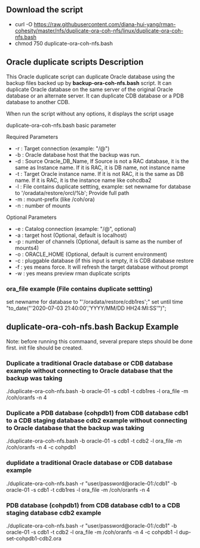 ## Download the script

- curl -O https://raw.githubusercontent.com/diana-hui-yang/rman-cohesity/master/nfs/duplicate-ora-coh-nfs/linux/duplicate-ora-coh-nfs.bash
- chmod 750 duplicate-ora-coh-nfs.bash

## Oracle duplicate scripts Description
This Oracle duplicate script can duplicate Oracle database using the backup files backed up by **backup-ora-coh-nfs.bash** script. It can duplicate Oracle database on the same server of the original Oracle database or an alternate server. It can duplicate CDB database or a PDB database to another CDB. 

When run the script without any options, it displays the script usage

duplicate-ora-coh-nfs.bash basic parameter

Required Parameters
- -r : Target connection (example: "<dbuser>/<dbpass>@<target db connection>")
- -b : Oracle database host that the backup was run.
- -d : Source Oracle_DB_Name, If Source is not a RAC database, it is the same as Instance name. If it is RAC, it is DB name, not instance name
- -t : Target Oracle instance name. If it is not RAC, it is the same as DB name. If it is RAC, it is the instance name like cohcdba2
- -l : File contains duplicate settting, example: set newname for database to '/oradata/restore/orcl/%b'; Provide full path
- -m : mount-prefix (like /coh/ora)
- -n : number of mounts

Optional Parameters
- -e : Catalog connection (example: "<dbuser>/<dbpass>@<catalog connection string>", optional)
- -a : target host (Optional, default is localhost)
- -p : number of channels (Optional, default is same as the number of mounts4)
- -o : ORACLE_HOME (Optional, default is current environment)
- -c : pluggable database (if this input is empty, it is CDB database restore
- -f : yes means force. It will refresh the target database without prompt
- -w : yes means preview rman duplicate scripts


### ora_file example (File contains duplicate settting)
set newname for database to "'/oradata/restore/cdb1res';"
set until time \"to_date("'2020-07-03 21:40:00','YYYY/MM/DD HH24:MI:SS'")\";


## duplicate-ora-coh-nfs.bash Backup Example
Note: before running this commaand, several prepare steps should be done first. init file should be created.
### Duplicate a traditional Oracle database or CDB database example without connecting to Oracle database that the backup was taking
./duplicate-ora-coh-nfs.bash  -b oracle-01 -s cdb1 -t cdb1res -l ora_file -m  /coh/oranfs -n 4

### Duplicate a PDB database (cohpdb1) from CDB database cdb1 to a CDB staging database cdb2 example without connecting to Oracle database that the backup was taking
./duplicate-ora-coh-nfs.bash -b oracle-01 -s cdb1 -t cdb2 -l ora_file -m  /coh/oranfs -n 4 -c cohpdb1

### duplidate a traditional Oracle database or CDB database example
./duplicate-ora-coh-nfs.bash -r "user/password@oracle-01:/cdb1" -b oracle-01 -s cdb1 -t cdb1res -l ora_file -m  /coh/oranfs -n 4
  
###  PDB database (cohpdb1) from CDB database cdb1 to a CDB staging database cdb2 example
./duplicate-ora-coh-nfs.bash -r "user/password@oracle-01:/cdb1" -b oracle-01 -s cdb1 -t cdb2 -l ora_file -m  /coh/oranfs -n 4 -c cohpdb1 -l dup-set-cohpdb1-cdb2.ora
